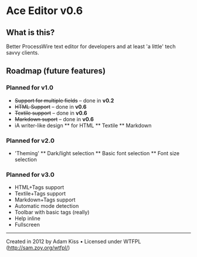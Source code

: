 Ace Editor v0.6
================

## What is this?

Better ProcessWire text editor for developers and at least 'a little' tech savvy clients.

## Roadmap (future features)

### Planned for v1.0

* ~~Support for multiple fields~~ – done in **v0.2**
* ~~HTML Support~~ – done in **v0.6**
* ~~Textile support~~ – done in **v0.6**
* ~~Markdown suport~~ – done in **v0.6**
* iA writer-like design
** for HTML
** Textile
** Markdown

### Planned for v2.0

* 'Theming'
** Dark/light selection
** Basic font selection
** Font size selection

### Planned for v3.0

* HTML+Tags support
* Textile+Tags support
* Markdown+Tags support
* Automatic mode detection
* Toolbar with basic tags (really)
* Help inline
* Fullscreen

---
Created in 2012 by Adam Kiss • Licensed under WTFPL (http://sam.zoy.org/wtfpl/)